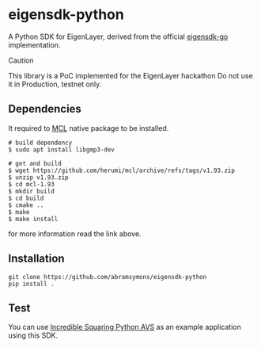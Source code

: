 # eigensdk-python

A Python SDK for EigenLayer, derived from the official [eigensdk-go](https://github.com/layr-Labs/eigensdk-go/tree/master/) implementation.

> [!CAUTION]
> This library is a PoC implemented for the EigenLayer hackathon Do not use it in Production, testnet only.



## Dependencies
It required to [MCL](https://github.com/herumi/mcl) native package to be installed.
```
# build dependency
$ sudo apt install libgmp3-dev

# get and build
$ wget https://github.com/herumi/mcl/archive/refs/tags/v1.93.zip
$ unzip v1.93.zip
$ cd mcl-1.93
$ mkdir build
$ cd build
$ cmake ..
$ make
$ make install
```
for more information read the link above.

## Installation

```
git clone https://github.com/abramsymons/eigensdk-python
pip install .
```

## Test
You can use [Incredible Squaring Python AVS](https://github.com/abramsymons/incredible-squaring-avs-python/) as an example application using this SDK. 
